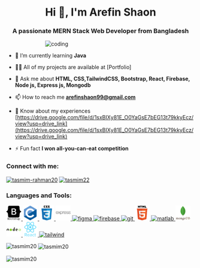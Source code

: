<h1 align="center">Hi 👋, I'm Arefin Shaon</h1>
<h3 align="center">A passionate MERN Stack Web Developer from Bangladesh</h3>
<img align="right" alt="coding" width="400" src="https://thumbs.gfycat.com/BetterFalseKid-max-1mb.gif" >

<p align="left"> <img src="https://komarev.com/ghpvc/?username=tasmim20&label=Profile%20views&color=0e75b6&style=flat" alt="" /> </p>

- 🌱 I’m currently learning **Java**

- 👨‍💻 All of my projects are available at [Portfolio]

- 💬 Ask me about **HTML, CSS,TailwindCSS, Bootstrap, React, Firebase, Node js, Express js, Mongodb**

- 📫 How to reach me **arefinshaon99@gmail.com**

- 📄 Know about my experiences [https://drive.google.com/file/d/1sxBIXy81E_O0YaGsE7bEG13t79kkyEcz/view?usp=drive_link](https://drive.google.com/file/d/1sxBIXy81E_O0YaGsE7bEG13t79kkyEcz/view?usp=drive_link)

- ⚡ Fun fact **I won all-you-can-eat competition**

<h3 align="left">Connect with me:</h3>
<p align="left">
<a href="https://www.linkedin.com/in/arefin-shaon/" target="blank"><img align="center" src="https://raw.githubusercontent.com/rahuldkjain/github-profile-readme-generator/master/src/images/icons/Social/linked-in-alt.svg" alt="tasmim-rahman20" height="30" width="40" /></a>
<a href="https://www.facebook.com/Arefin.shawon.0" target="blank"><img align="center" src="https://raw.githubusercontent.com/rahuldkjain/github-profile-readme-generator/master/src/images/icons/Social/facebook.svg" alt="tasmim22" height="30" width="40" /></a>
</p>

<h3 align="left">Languages and Tools:</h3>
<p align="left"> <a href="https://getbootstrap.com" target="_blank" rel="noreferrer"> <img src="https://raw.githubusercontent.com/devicons/devicon/master/icons/bootstrap/bootstrap-plain-wordmark.svg" alt="bootstrap" width="40" height="40"/> </a> <a href="https://www.cprogramming.com/" target="_blank" rel="noreferrer"> <img src="https://raw.githubusercontent.com/devicons/devicon/master/icons/c/c-original.svg" alt="c" width="40" height="40"/> </a> <a href="https://www.w3schools.com/css/" target="_blank" rel="noreferrer"> <img src="https://raw.githubusercontent.com/devicons/devicon/master/icons/css3/css3-original-wordmark.svg" alt="css3" width="40" height="40"/> </a> <a href="https://expressjs.com" target="_blank" rel="noreferrer"> <img src="https://raw.githubusercontent.com/devicons/devicon/master/icons/express/express-original-wordmark.svg" alt="express" width="40" height="40"/> </a> <a href="https://www.figma.com/" target="_blank" rel="noreferrer"> <img src="https://www.vectorlogo.zone/logos/figma/figma-icon.svg" alt="figma" width="40" height="40"/> </a> <a href="https://firebase.google.com/" target="_blank" rel="noreferrer"> <img src="https://www.vectorlogo.zone/logos/firebase/firebase-icon.svg" alt="firebase" width="40" height="40"/> </a> <a href="https://git-scm.com/" target="_blank" rel="noreferrer"> <img src="https://www.vectorlogo.zone/logos/git-scm/git-scm-icon.svg" alt="git" width="40" height="40"/> </a> <a href="https://www.w3.org/html/" target="_blank" rel="noreferrer"> <img src="https://raw.githubusercontent.com/devicons/devicon/master/icons/html5/html5-original-wordmark.svg" alt="html5" width="40" height="40"/> </a> <a href="https://www.mathworks.com/" target="_blank" rel="noreferrer"> <img src="https://upload.wikimedia.org/wikipedia/commons/2/21/Matlab_Logo.png" alt="matlab" width="40" height="40"/> </a> <a href="https://www.mongodb.com/" target="_blank" rel="noreferrer"> <img src="https://raw.githubusercontent.com/devicons/devicon/master/icons/mongodb/mongodb-original-wordmark.svg" alt="mongodb" width="40" height="40"/> </a> <a href="https://nodejs.org" target="_blank" rel="noreferrer"> <img src="https://raw.githubusercontent.com/devicons/devicon/master/icons/nodejs/nodejs-original-wordmark.svg" alt="nodejs" width="40" height="40"/> </a> <a href="https://reactjs.org/" target="_blank" rel="noreferrer"> <img src="https://raw.githubusercontent.com/devicons/devicon/master/icons/react/react-original-wordmark.svg" alt="react" width="40" height="40"/> </a> <a href="https://tailwindcss.com/" target="_blank" rel="noreferrer"> <img src="https://www.vectorlogo.zone/logos/tailwindcss/tailwindcss-icon.svg" alt="tailwind" width="40" height="40"/> </a> </p>

<p><img align="left" src="https://github-readme-stats.vercel.app/api/top-langs?username=tasmim20&show_icons=true&locale=en&layout=compact" alt="tasmim20" /></p>

<p>&nbsp;<img align="center" src="https://github-readme-stats.vercel.app/api?username=tasmim20&show_icons=true&locale=en" alt="tasmim20" /></p>

<p><img align="center" src="https://github-readme-streak-stats.herokuapp.com/?user=tasmim20&" alt="tasmim20" /></p>
